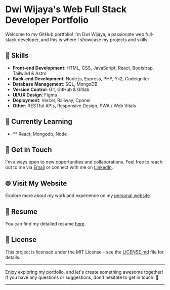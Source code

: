 # Dwi Wijaya's Web Full Stack Developer Portfolio

Welcome to my GitHub portfolio! I'm Dwi Wijaya, a passionate web full-stack developer, and this is where I showcase my projects and skills.

## 🚀 Skills

- **Front-end Development**: HTML, CSS, JavaScript, React, Bootstrap, Tailwind & Astro
- **Back-end Development**: Node.js, Express, PHP, Yii2, Codeigniter
- **Database Management**: SQL, MongoDB
- **Version Control**: Git, GitHub & Gitlab
- **UI/UX Design**: Figma
- **Deployment**: Vercel, Railway, Cpanel
- **Other**: RESTful APIs, Responsive Design, PWA / Web Vitals

## 📖 Currently Learning

- ** React, Mongodb, Node

## 💬 Get in Touch

I'm always open to new opportunities and collaborations. Feel free to reach out to me via [Email](mailto:work.dwiwijaya@gmail.com) or connect with me on [LinkedIn](https://www.linkedin.com/in/dwi-wijaya-342bbb237//).

## 🌐 Visit My Website

Explore more about my work and experience on my [personal website](https://dwi-wijaya.vercel-app/).

## 📄 Resume

You can find my detailed resume [here](#).
## 📝 License

This project is licensed under the MIT License - see the [LICENSE.md](LICENSE.md) file for details.

---

Enjoy exploring my portfolio, and let's create something awesome together! If you have any questions or suggestions, don't hesitate to get in touch. 🚀

---

